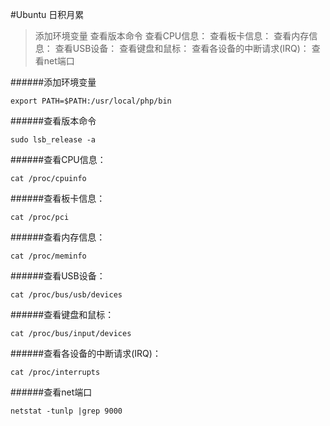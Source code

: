 #Ubuntu 日积月累

>添加环境变量
>查看版本命令
>查看CPU信息：
>查看板卡信息：
>查看内存信息：
>查看USB设备：
>查看键盘和鼠标：
>查看各设备的中断请求(IRQ)：
>查看net端口




######添加环境变量
```shell
export PATH=$PATH:/usr/local/php/bin
```

######查看版本命令
```shell
sudo lsb_release -a
```
######查看CPU信息：
```shell
cat /proc/cpuinfo 
```
######查看板卡信息：
```shell
cat /proc/pci 
```
######查看内存信息：
```shell
cat /proc/meminfo 
```
######查看USB设备：
```shell
cat /proc/bus/usb/devices 
```
######查看键盘和鼠标：
```shell
cat /proc/bus/input/devices 
```
######查看各设备的中断请求(IRQ)：
```shell
cat /proc/interrupts
```
######查看net端口
```
netstat -tunlp |grep 9000
```
